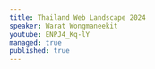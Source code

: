 ```yaml
---
title: Thailand Web Landscape 2024
speaker: Warat Wongmaneekit
youtube: ENPJ4_Kq-lY
managed: true
published: true
---
```

